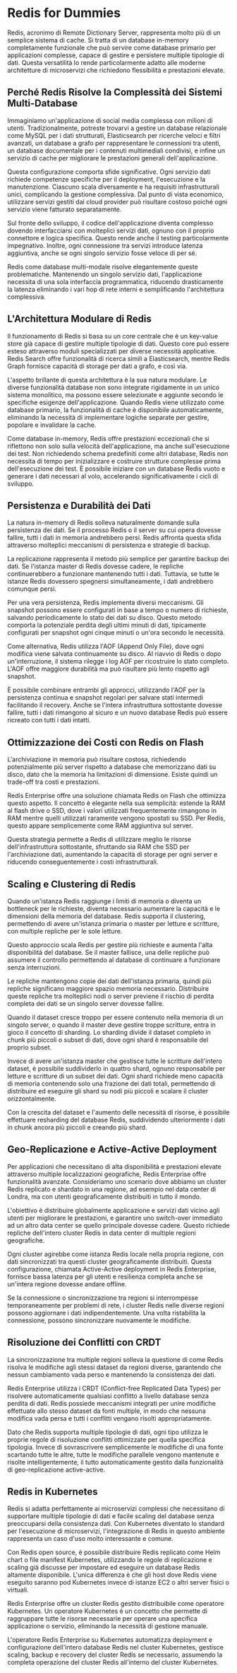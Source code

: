 # Redis for Dummies

Redis, acronimo di Remote Dictionary Server, rappresenta molto più di un semplice sistema di cache. Si tratta di un database in-memory completamente funzionale che può servire come database primario per applicazioni complesse, capace di gestire e persistere multiple tipologie di dati. Questa versatilità lo rende particolarmente adatto alle moderne architetture di microservizi che richiedono flessibilità e prestazioni elevate.

## Perché Redis Risolve la Complessità dei Sistemi Multi-Database

Immaginiamo un'applicazione di social media complessa con milioni di utenti. Tradizionalmente, potreste trovarvi a gestire un database relazionale come MySQL per i dati strutturati, Elasticsearch per ricerche veloci e filtri avanzati, un database a grafo per rappresentare le connessioni tra utenti, un database documentale per i contenuti multimediali condivisi, e infine un servizio di cache per migliorare le prestazioni generali dell'applicazione.

Questa configurazione comporta sfide significative. Ogni servizio dati richiede competenze specifiche per il deployment, l'esecuzione e la manutenzione. Ciascuno scala diversamente e ha requisiti infrastrutturali unici, complicando la gestione complessiva. Dal punto di vista economico, utilizzare servizi gestiti dai cloud provider può risultare costoso poiché ogni servizio viene fatturato separatamente.

Sul fronte dello sviluppo, il codice dell'applicazione diventa complesso dovendo interfacciarsi con molteplici servizi dati, ognuno con il proprio connettore e logica specifica. Questo rende anche il testing particolarmente impegnativo. Inoltre, ogni connessione tra servizi introduce latenza aggiuntiva, anche se ogni singolo servizio fosse veloce di per sé.

Redis come database multi-modale risolve elegantemente queste problematiche. Mantenendo un singolo servizio dati, l'applicazione necessita di una sola interfaccia programmatica, riducendo drasticamente la latenza eliminando i vari hop di rete interni e semplificando l'architettura complessiva.

## L'Architettura Modulare di Redis

Il funzionamento di Redis si basa su un core centrale che è un key-value store già capace di gestire multiple tipologie di dati. Questo core può essere esteso attraverso moduli specializzati per diverse necessità applicative. Redis Search offre funzionalità di ricerca simili a Elasticsearch, mentre Redis Graph fornisce capacità di storage per dati a grafo, e così via.

L'aspetto brillante di questa architettura è la sua natura modulare. Le diverse funzionalità database non sono integrate rigidamente in un unico sistema monolitico, ma possono essere selezionate e aggiunte secondo le specifiche esigenze dell'applicazione. Quando Redis viene utilizzato come database primario, la funzionalità di cache è disponibile automaticamente, eliminando la necessità di implementare logiche separate per gestire, popolare e invalidare la cache.

Come database in-memory, Redis offre prestazioni eccezionali che si riflettono non solo sulla velocità dell'applicazione, ma anche sull'esecuzione dei test. Non richiedendo schema predefiniti come altri database, Redis non necessita di tempo per inizializzare e costruire strutture complesse prima dell'esecuzione dei test. È possibile iniziare con un database Redis vuoto e generare i dati necessari al volo, accelerando significativamente i cicli di sviluppo.

## Persistenza e Durabilità dei Dati

La natura in-memory di Redis solleva naturalmente domande sulla persistenza dei dati. Se il processo Redis o il server su cui opera dovesse fallire, tutti i dati in memoria andrebbero persi. Redis affronta questa sfida attraverso molteplici meccanismi di persistenza e strategie di backup.

La replicazione rappresenta il metodo più semplice per garantire backup dei dati. Se l'istanza master di Redis dovesse cadere, le repliche continuerebbero a funzionare mantenendo tutti i dati. Tuttavia, se tutte le istanze Redis dovessero spegnersi simultaneamente, i dati andrebbero comunque persi.

Per una vera persistenza, Redis implementa diversi meccanismi. Gli snapshot possono essere configurati in base a tempo o numero di richieste, salvando periodicamente lo stato dei dati su disco. Questo metodo comporta la potenziale perdita degli ultimi minuti di dati, tipicamente configurati per snapshot ogni cinque minuti o un'ora secondo le necessità.

Come alternativa, Redis utilizza l'AOF (Append Only File), dove ogni modifica viene salvata continuamente su disco. Al riavvio di Redis o dopo un'interruzione, il sistema rilegge i log AOF per ricostruire lo stato completo. L'AOF offre maggiore durabilità ma può risultare più lento rispetto agli snapshot.

È possibile combinare entrambi gli approcci, utilizzando l'AOF per la persistenza continua e snapshot regolari per salvare stati intermedi facilitando il recovery. Anche se l'intera infrastruttura sottostante dovesse fallire, tutti i dati rimangono al sicuro e un nuovo database Redis può essere ricreato con tutti i dati intatti.

## Ottimizzazione dei Costi con Redis on Flash

L'archiviazione in memoria può risultare costosa, richiedendo potenzialmente più server rispetto a database che memorizzano dati su disco, dato che la memoria ha limitazioni di dimensione. Esiste quindi un trade-off tra costi e prestazioni.

Redis Enterprise offre una soluzione chiamata Redis on Flash che ottimizza questo aspetto. Il concetto è elegante nella sua semplicità: estende la RAM al flash drive o SSD, dove i valori utilizzati frequentemente rimangono in RAM mentre quelli utilizzati raramente vengono spostati su SSD. Per Redis, questo appare semplicemente come RAM aggiuntiva sul server.

Questa strategia permette a Redis di utilizzare meglio le risorse dell'infrastruttura sottostante, sfruttando sia RAM che SSD per l'archiviazione dati, aumentando la capacità di storage per ogni server e riducendo conseguentemente i costi infrastrutturali.

## Scaling e Clustering di Redis

Quando un'istanza Redis raggiunge i limiti di memoria o diventa un bottleneck per le richieste, diventa necessario aumentare la capacità e le dimensioni della memoria del database. Redis supporta il clustering, permettendo di avere un'istanza primaria o master per letture e scritture, con multiple repliche per le sole letture.

Questo approccio scala Redis per gestire più richieste e aumenta l'alta disponibilità del database. Se il master fallisce, una delle repliche può assumere il controllo permettendo al database di continuare a funzionare senza interruzioni.

Le repliche mantengono copie dei dati dell'istanza primaria, quindi più repliche significano maggiore spazio memoria necessario. Distribuire queste repliche tra molteplici nodi o server previene il rischio di perdita completa dei dati se un singolo server dovesse fallire.

Quando il dataset cresce troppo per essere contenuto nella memoria di un singolo server, o quando il master deve gestire troppe scritture, entra in gioco il concetto di sharding. Lo sharding divide il dataset completo in chunk più piccoli o subset di dati, dove ogni shard è responsabile del proprio subset.

Invece di avere un'istanza master che gestisce tutte le scritture dell'intero dataset, è possibile suddividerlo in quattro shard, ognuno responsabile per letture e scritture di un subset dei dati. Ogni shard richiede meno capacità di memoria contenendo solo una frazione dei dati totali, permettendo di distribuire ed eseguire gli shard su nodi più piccoli e scalare il cluster orizzontalmente.

Con la crescita del dataset e l'aumento delle necessità di risorse, è possibile effettuare resharding del database Redis, suddividendo ulteriormente i dati in chunk ancora più piccoli e creando più shard.

## Geo-Replicazione e Active-Active Deployment

Per applicazioni che necessitano di alta disponibilità e prestazioni elevate attraverso multiple localizzazioni geografiche, Redis Enterprise offre funzionalità avanzate. Consideriamo uno scenario dove abbiamo un cluster Redis replicato e shardato in una regione, ad esempio nel data center di Londra, ma con utenti geograficamente distribuiti in tutto il mondo.

L'obiettivo è distribuire globalmente applicazione e servizi dati vicino agli utenti per migliorare le prestazioni, e garantire uno switch-over immediato ad un altro data center se quello principale dovesse cadere. Questo richiede repliche dell'intero cluster Redis in data center di multiple regioni geografiche.

Ogni cluster agirebbe come istanza Redis locale nella propria regione, con dati sincronizzati tra questi cluster geograficamente distribuiti. Questa configurazione, chiamata Active-Active deployment in Redis Enterprise, fornisce bassa latenza per gli utenti e resilienza completa anche se un'intera regione dovesse andare offline.

Se la connessione o sincronizzazione tra regioni si interrompesse temporaneamente per problemi di rete, i cluster Redis nelle diverse regioni possono aggiornare i dati indipendentemente. Una volta ristabilita la connessione, possono sincronizzare nuovamente le modifiche.

## Risoluzione dei Conflitti con CRDT

La sincronizzazione tra multiple regioni solleva la questione di come Redis risolva le modifiche agli stessi dataset da regioni diverse, garantendo che nessun cambiamento vada perso e mantenendo la consistenza dei dati.

Redis Enterprise utilizza i CRDT (Conflict-free Replicated Data Types) per risolvere automaticamente qualsiasi conflitto a livello database senza perdita di dati. Redis possiede meccanismi integrati per unire modifiche effettuate allo stesso dataset da fonti multiple, in modo che nessuna modifica vada persa e tutti i conflitti vengano risolti appropriatamente.

Dato che Redis supporta multiple tipologie di dati, ogni tipo utilizza le proprie regole di risoluzione conflitti ottimizzate per quella specifica tipologia. Invece di sovrascrivere semplicemente le modifiche di una fonte scartando tutte le altre, tutte le modifiche parallele vengono mantenute e risolte intelligentemente, il tutto automaticamente gestito dalla funzionalità di geo-replicazione active-active.

## Redis in Kubernetes

Redis si adatta perfettamente ai microservizi complessi che necessitano di supportare multiple tipologie di dati e facile scaling del database senza preoccuparsi della consistenza dati. Con Kubernetes diventato lo standard per l'esecuzione di microservizi, l'integrazione di Redis in questo ambiente rappresenta un caso d'uso molto interessante e comune.

Con Redis open source, è possibile distribuire Redis replicato come Helm chart o file manifest Kubernetes, utilizzando le regole di replicazione e scaling già discusse per impostare ed eseguire un database Redis altamente disponibile. L'unica differenza è che gli host dove Redis viene eseguito saranno pod Kubernetes invece di istanze EC2 o altri server fisici o virtuali.

Redis Enterprise offre un cluster Redis gestito distribuibile come operatore Kubernetes. Un operatore Kubernetes è un concetto che permette di raggruppare tutte le risorse necessarie per operare una specifica applicazione o servizio, eliminando la necessità di gestione manuale.

L'operatore Redis Enterprise su Kubernetes automatizza deployment e configurazione dell'intero database Redis nel cluster Kubernetes, gestisce scaling, backup e recovery del cluster Redis se necessario, assumendo la completa operazione del cluster Redis all'interno del cluster Kubernetes.

